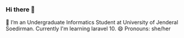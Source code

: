 ### Hi there 👋

🌱 I’m an Undergraduate Informatics Student at University of Jenderal Soedirman. Currently I'm learning laravel 10. 
😄 Pronouns: she/her

<!--
**charinta/charinta** is a ✨ _special_ ✨ repository because its `README.md` (this file) appears on your GitHub profile.

Here are some ideas to get you started:

- 🔭 I’m currently working on ...
- 🌱 I’m currently learning ...
- 👯 I’m looking to collaborate on ...
- 🤔 I’m looking for help with ...
- 💬 Ask me about ...
- 📫 How to reach me: ...
- 😄 Pronouns: ...
- ⚡ Fun fact: ...
-->
